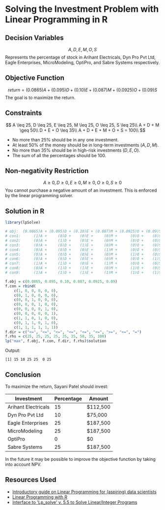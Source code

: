 ﻿# Solving the Investment Problem with Linear Programming in R
## Decision Variables
 $$
 A, D, E, M, O, S
 $$
 Represents the percentage of stock in Arihant Electricals, Dyn Pro Pvt Ltd, Eagle Enterprises, MicroModeling, OptiPro, and Sabre Systems respectively.
 ## Objective Function
 $$
 return = (0.0865)A+(0.095)D+(0.10)E+(0.087)M+(0.0925)O+(0.09)S
 $$
 The goal is to maximize the return.
 ## Constraints
 $$
 A \leq 25,
 D \leq 25,
 E \leq 25,
 M \leq 25,
 O \leq 25,
 S \leq 25\\
 A + D + M \geq 50\\
 D + E + O \leq 35\\
 A + D + E + M + O + S = 100\\
 $$
* No more than 25% should be in any one investment.
* At least 50% of the money should be in long-term investments ($A, D, M$).
* No more than 35% should be in high-risk investments ($D, E, O$).
* The sum of all the percentages should be 100.
 ## Non-negativity Restriction
 $$
 A \geq 0, D \geq 0, E \geq 0, M \geq 0, O \geq 0, S \geq 0
 $$
 You cannot purchase a negative amount of an investment. This is enforced by the linear programming solver.
 ## Solution in R
```R
library(lpSolve)

# obj:  (0.0865)A + (0.095)D + (0.10)E + (0.087)M + (0.0925)O + (0.09)S
# con1:      (1)A +     (0)D +    (0)E +     (0)M +      (0)O +    (0)S <= 25
# con2:      (0)A +     (1)D +    (0)E +     (0)M +      (0)O +    (0)S <= 25
# con3:      (0)A +     (0)D +    (1)E +     (0)M +      (0)O +    (0)S <= 25
# con4:      (0)A +     (0)D +    (0)E +     (1)M +      (0)O +    (0)S <= 25
# con5:      (0)A +     (0)D +    (0)E +     (0)M +      (1)O +    (0)S <= 25
# con6:      (0)A +     (0)D +    (0)E +     (0)M +      (0)O +    (1)S <= 25
# con7:      (1)A +     (1)D +    (0)E +     (1)M +      (0)O +    (0)S >= 50
# con8:      (0)A +     (1)D +    (1)E +     (0)M +      (1)O +    (0)S <= 35
# con9:      (1)A +     (1)D +    (1)E +     (1)M +      (1)O +    (1)S =  100

f.obj = c(0.0865, 0.095, 0.10, 0.087, 0.0925, 0.09)
f.con = rbind(
    c(1, 0, 0, 0, 0, 0),
    c(0, 1, 0, 0, 0, 0),
    c(0, 0, 1, 0, 0, 0),
    c(0, 0, 0, 1, 0, 0),
    c(0, 0, 0, 0, 1, 0),
    c(0, 0, 0, 0, 0, 1),
    c(1, 1, 0, 1, 0, 0),
    c(0, 1, 1, 0, 1, 0),
    c(1, 1, 1, 1, 1, 1))
f.dir = c("<=", "<=", "<=", "<=", "<=", "<=", ">=", "<=", "=")
f.rhs = c(25, 25, 25, 25, 25, 25, 50, 35, 100)
lp("max", f.obj, f.con, f.dir, f.rhs)$solution
```
Output:
```
[1] 15 10 25 25  0 25
```
## Conclusion
To maximize the return, Sayani Patel should invest:

Investment | Percentage | Amount
--- | --- | --- |
Arihant Electricals | 15 | $112,500
Dyn Pro Pvt Ltd | 10 | $75,000
Eagle Enterprises | 25 | $187,500
MicroModeling | 25 | $187,500
OptiPro | 0 | $0
Sabre Systems | 25 | $187,500

In the future it may be possible to improve the objective function by taking into account NPV.

## Resources Used
* [Introductory guide on Linear Programming for (aspiring) data scientists](https://www.analyticsvidhya.com/blog/2017/02/lintroductory-guide-on-linear-programming-explained-in-simple-english/)
* [Linear Programming with R](https://www.kaggle.com/arijit75/using-linear-programming-to-maximize-sales-profit)
* [Interface to 'Lp_solve' v. 5.5 to Solve Linear/Integer Programs](https://cran.r-project.org/web/packages/lpSolve/lpSolve.pdf)

 
 
